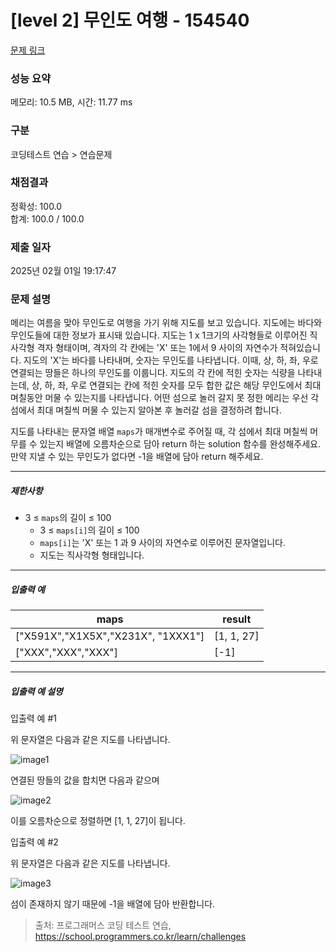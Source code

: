 # [level 2] 무인도 여행 - 154540 

[문제 링크](https://school.programmers.co.kr/learn/courses/30/lessons/154540?language=python3) 

### 성능 요약

메모리: 10.5 MB, 시간: 11.77 ms

### 구분

코딩테스트 연습 > 연습문제

### 채점결과

정확성: 100.0<br/>합계: 100.0 / 100.0

### 제출 일자

2025년 02월 01일 19:17:47

### 문제 설명

<p style="user-select: auto !important;">메리는 여름을 맞아 무인도로 여행을 가기 위해 지도를 보고 있습니다. 지도에는 바다와 무인도들에 대한 정보가 표시돼 있습니다. 지도는 1 x 1크기의 사각형들로 이루어진 직사각형 격자 형태이며, 격자의 각 칸에는 'X' 또는 1에서 9 사이의 자연수가 적혀있습니다. 지도의 'X'는 바다를 나타내며, 숫자는 무인도를 나타냅니다. 이때, 상, 하, 좌, 우로 연결되는 땅들은 하나의 무인도를 이룹니다. 지도의 각 칸에 적힌 숫자는 식량을 나타내는데, 상, 하, 좌, 우로 연결되는 칸에 적힌 숫자를 모두 합한 값은 해당 무인도에서 최대 며칠동안 머물 수 있는지를 나타냅니다. 어떤 섬으로 놀러 갈지 못 정한 메리는 우선 각 섬에서 최대 며칠씩 머물 수 있는지 알아본 후 놀러갈 섬을 결정하려 합니다.</p>

<p style="user-select: auto !important;">지도를 나타내는 문자열 배열 <code style="user-select: auto !important;">maps</code>가 매개변수로 주어질 때, 각 섬에서 최대 며칠씩 머무를 수 있는지 배열에 오름차순으로 담아 return 하는 solution 함수를 완성해주세요. 만약 지낼 수 있는 무인도가 없다면 -1을 배열에 담아 return 해주세요.</p>

<hr style="user-select: auto !important;">

<h5 style="user-select: auto !important;">제한사항</h5>

<ul style="user-select: auto !important;">
<li style="user-select: auto !important;">3 ≤ <code style="user-select: auto !important;">maps</code>의 길이 ≤ 100

<ul style="user-select: auto !important;">
<li style="user-select: auto !important;">3 ≤ <code style="user-select: auto !important;">maps[i]</code>의 길이 ≤ 100</li>
<li style="user-select: auto !important;"><code style="user-select: auto !important;">maps[i]</code>는 'X' 또는 1 과 9 사이의 자연수로 이루어진 문자열입니다.</li>
<li style="user-select: auto !important;">지도는 직사각형 형태입니다.</li>
</ul></li>
</ul>

<hr style="user-select: auto !important;">

<h5 style="user-select: auto !important;">입출력 예</h5>
<table class="table" style="user-select: auto !important;">
        <thead style="user-select: auto !important;"><tr style="user-select: auto !important;">
<th style="user-select: auto !important;">maps</th>
<th style="user-select: auto !important;">result</th>
</tr>
</thead>
        <tbody style="user-select: auto !important;"><tr style="user-select: auto !important;">
<td style="user-select: auto !important;">["X591X","X1X5X","X231X", "1XXX1"]</td>
<td style="user-select: auto !important;">[1, 1, 27]</td>
</tr>
<tr style="user-select: auto !important;">
<td style="user-select: auto !important;">["XXX","XXX","XXX"]</td>
<td style="user-select: auto !important;">[-1]</td>
</tr>
</tbody>
      </table>
<hr style="user-select: auto !important;">

<h5 style="user-select: auto !important;">입출력 예 설명</h5>

<p style="user-select: auto !important;">입출력 예 #1</p>

<p style="user-select: auto !important;">위 문자열은 다음과 같은 지도를 나타냅니다.</p>

<p style="user-select: auto !important;"><img src="https://user-images.githubusercontent.com/62426665/206862823-4633fbf1-c075-4d35-b577-26f504dcd332.png" title="" alt="image1" style="user-select: auto !important;"></p>

<p style="user-select: auto !important;">연결된 땅들의 값을 합치면 다음과 같으며</p>

<p style="user-select: auto !important;"><img src="https://user-images.githubusercontent.com/62426665/209070615-ae568f20-cf06-4f88-8d4f-8e9861af2d36.png" title="" alt="image2" style="user-select: auto !important;"></p>

<p style="user-select: auto !important;">이를 오름차순으로 정렬하면 [1, 1, 27]이 됩니다.</p>

<p style="user-select: auto !important;">입출력 예 #2</p>

<p style="user-select: auto !important;">위 문자열은 다음과 같은 지도를 나타냅니다.</p>

<p style="user-select: auto !important;"><img src="https://user-images.githubusercontent.com/62426665/206863265-0a371c69-d4b5-411a-972f-bdc36b90c917.png" title="" alt="image3" style="user-select: auto !important;"></p>

<p style="user-select: auto !important;">섬이 존재하지 않기 때문에 -1을 배열에 담아 반환합니다.</p>


> 출처: 프로그래머스 코딩 테스트 연습, https://school.programmers.co.kr/learn/challenges